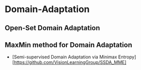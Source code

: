 # Domain-Adaptation
##    Open-Set Domain Adaptation
##    MaxMin method for Domain Adaptation
* [Semi-supervised Domain Adaptation via Minimax Entropy] [https://github.com/VisionLearningGroup/SSDA_MME]
